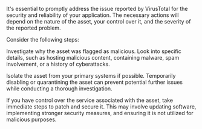 It's essential to promptly address the issue reported by VirusTotal for the security and reliability of your application. The necessary actions will depend on the nature of the asset, your control over it, and the severity of the reported problem.

Consider the following steps:

Investigate why the asset was flagged as malicious. Look into specific details, such as hosting malicious content, containing malware, spam involvement, or a history of cyberattacks.

Isolate the asset from your primary systems if possible. Temporarily disabling or quarantining the asset can prevent potential further issues while conducting a thorough investigation.

If you have control over the service associated with the asset, take immediate steps to patch and secure it. This may involve updating software, implementing stronger security measures, and ensuring it is not utilized for malicious purposes.